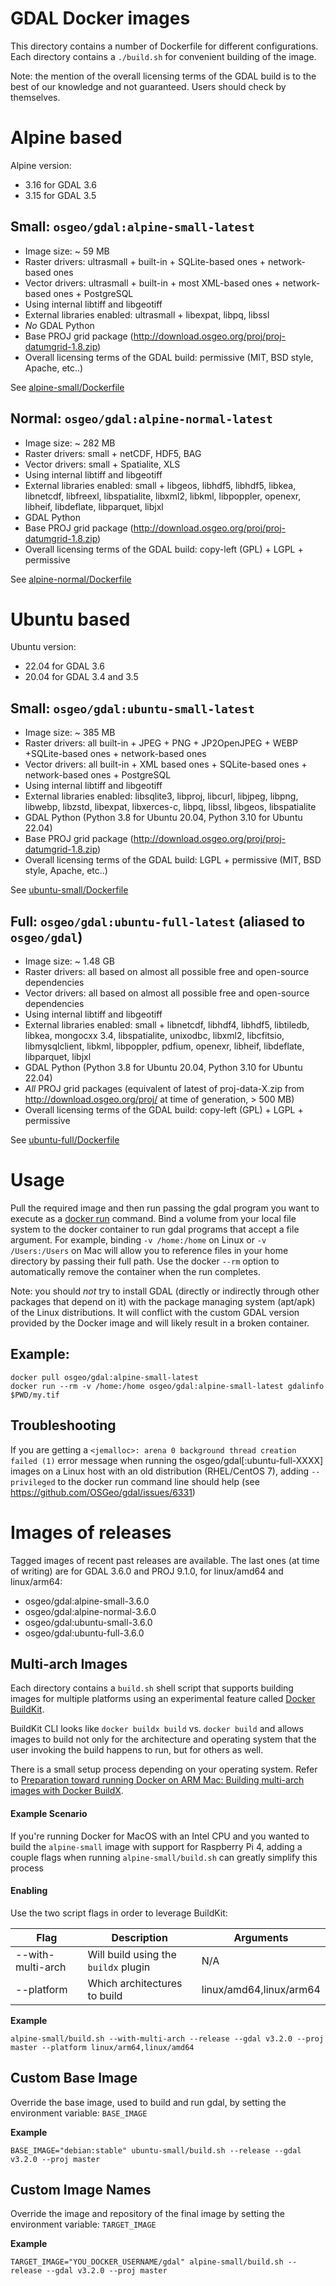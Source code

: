 GDAL Docker images
==================

This directory contains a number of Dockerfile for different configurations.
Each directory contains a `./build.sh` for convenient building of the image.

Note: the mention of the overall licensing terms of the GDAL build is to the
best of our knowledge and not guaranteed. Users should check by themselves.

# Alpine based

Alpine version:
* 3.16 for GDAL 3.6
* 3.15 for GDAL 3.5

## Small: `osgeo/gdal:alpine-small-latest`

* Image size: ~ 59 MB
* Raster drivers: ultrasmall + built-in + SQLite-based ones + network-based ones
* Vector drivers: ultrasmall + built-in + most XML-based ones + network-based ones + PostgreSQL
* Using internal libtiff and libgeotiff
* External libraries enabled: ultrasmall + libexpat, libpq, libssl
* *No* GDAL Python
* Base PROJ grid package (http://download.osgeo.org/proj/proj-datumgrid-1.8.zip)
* Overall licensing terms of the GDAL build: permissive (MIT, BSD style, Apache, etc..)

See [alpine-small/Dockerfile](alpine-small/Dockerfile)

## Normal: `osgeo/gdal:alpine-normal-latest`

* Image size: ~ 282 MB
* Raster drivers: small + netCDF, HDF5, BAG
* Vector drivers: small + Spatialite, XLS
* Using internal libtiff and libgeotiff
* External libraries enabled: small + libgeos, libhdf5, libhdf5, libkea, libnetcdf, libfreexl,
  libspatialite, libxml2, libkml, libpoppler, openexr, libheif, libdeflate, libparquet, libjxl
* GDAL Python
* Base PROJ grid package (http://download.osgeo.org/proj/proj-datumgrid-1.8.zip)
* Overall licensing terms of the GDAL build: copy-left (GPL) + LGPL + permissive

See [alpine-normal/Dockerfile](alpine-normal/Dockerfile)

# Ubuntu based

Ubuntu version:
* 22.04 for GDAL 3.6
* 20.04 for GDAL 3.4 and 3.5

## Small: `osgeo/gdal:ubuntu-small-latest`

* Image size: ~ 385 MB
* Raster drivers: all built-in + JPEG + PNG + JP2OpenJPEG + WEBP +SQLite-based ones + network-based ones
* Vector drivers: all built-in + XML based ones + SQLite-based ones + network-based ones + PostgreSQL
* Using internal libtiff and libgeotiff
* External libraries enabled: libsqlite3, libproj, libcurl, libjpeg, libpng, libwebp,
  libzstd, libexpat, libxerces-c, libpq, libssl, libgeos, libspatialite
* GDAL Python (Python 3.8 for Ubuntu 20.04, Python 3.10 for Ubuntu 22.04)
* Base PROJ grid package (http://download.osgeo.org/proj/proj-datumgrid-1.8.zip)
* Overall licensing terms of the GDAL build: LGPL + permissive (MIT, BSD style, Apache, etc..)

See [ubuntu-small/Dockerfile](ubuntu-small/Dockerfile)

## Full: `osgeo/gdal:ubuntu-full-latest` (aliased to `osgeo/gdal`)

* Image size: ~ 1.48 GB
* Raster drivers: all based on almost all possible free and open-source dependencies
* Vector drivers: all based on almost all possible free and open-source dependencies
* Using internal libtiff and libgeotiff
* External libraries enabled: small + libnetcdf, libhdf4, libhdf5, libtiledb, libkea,
  mongocxx 3.4, libspatialite, unixodbc, libxml2, libcfitsio, libmysqlclient,
  libkml, libpoppler, pdfium, openexr, libheif, libdeflate, libparquet, libjxl
* GDAL Python (Python 3.8 for Ubuntu 20.04, Python 3.10 for Ubuntu 22.04)
* *All* PROJ grid packages (equivalent of latest of proj-data-X.zip from http://download.osgeo.org/proj/ at time of generation, > 500 MB)
* Overall licensing terms of the GDAL build: copy-left (GPL) + LGPL + permissive

See [ubuntu-full/Dockerfile](ubuntu-full/Dockerfile)


# Usage

Pull the required image and then run passing the gdal program you want to execute as a [docker run](https://docs.docker.com/engine/reference/commandline/run/) command. Bind a volume from your local file system to the docker container to run gdal programs that accept a file argument. For example, binding `-v /home:/home` on Linux or `-v /Users:/Users` on Mac will allow you to reference files in your home directory by passing their full path. Use the docker `--rm` option to automatically remove the container when the run completes.

Note: you should *not* try to install GDAL (directly or indirectly through other packages that depend on it) with the package managing system (apt/apk) of the Linux distributions. It will conflict with the custom GDAL version provided by the Docker image and will likely result in a broken container.

## Example:

```shell
docker pull osgeo/gdal:alpine-small-latest
docker run --rm -v /home:/home osgeo/gdal:alpine-small-latest gdalinfo $PWD/my.tif
```

## Troubleshooting

If you are getting a ``<jemalloc>: arena 0 background thread creation failed (1)`` error message when running the osgeo/gdal[:ubuntu-full-XXXX] images on a Linux host with an old distribution (RHEL/CentOS 7), adding `--privileged` to the docker run command line should help (see https://github.com/OSGeo/gdal/issues/6331)

# Images of releases

Tagged images of recent past releases are available. The last ones (at time of writing) are for GDAL 3.6.0 and PROJ 9.1.0, for linux/amd64 and linux/arm64:
* osgeo/gdal:alpine-small-3.6.0
* osgeo/gdal:alpine-normal-3.6.0
* osgeo/gdal:ubuntu-small-3.6.0
* osgeo/gdal:ubuntu-full-3.6.0

## Multi-arch Images

Each directory contains a `build.sh` shell script that supports building images
for multiple platforms using an experimental feature called [Docker BuildKit](https://docs.docker.com/buildx/working-with-buildx/).

BuildKit CLI looks like `docker buildx build` vs. `docker build`
and allows images to build not only for the architecture and operating system
that the user invoking the build happens to run, but for others as well.

There is a small setup process depending on your operating system. Refer to [Preparation toward running Docker on ARM Mac: Building multi-arch images with Docker BuildX](https://medium.com/nttlabs/buildx-multiarch-2c6c2df00ca2).

#### Example Scenario

If you're running Docker for MacOS with an Intel CPU
and you wanted to build the `alpine-small` image with support for Raspberry Pi 4,
adding a couple flags when running `alpine-small/build.sh` can greatly simplify this process

#### Enabling

Use the two script flags in order to leverage BuildKit:

| Flag  | Description | Arguments |
| ------------- | ------------- | ------------- |
| --with-multi-arch  | Will build using the `buildx` plugin  | N/A |
| --platform  | Which architectures to build  | linux/amd64,linux/arm64 |

**Example**

`alpine-small/build.sh --with-multi-arch --release --gdal v3.2.0 --proj master --platform linux/arm64,linux/amd64`

## Custom Base Image

Override the base image, used to build and run gdal, by setting the environment variable: `BASE_IMAGE`

**Example**

`BASE_IMAGE="debian:stable" ubuntu-small/build.sh --release --gdal v3.2.0 --proj master`

## Custom Image Names

Override the image and repository of the final image by setting the environment variable: `TARGET_IMAGE`

**Example**

`TARGET_IMAGE="YOU_DOCKER_USERNAME/gdal" alpine-small/build.sh --release --gdal v3.2.0 --proj master`
